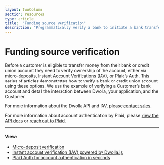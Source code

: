 ```yaml
---
layout: twoColumn
section: resources
type: article
title:  "Funding source verification"
description: "Programmatically verify a bank to initiate a bank transfer."
---
```


# Funding source verification

Before a customer is eligible to transfer money from their bank or credit union account they need to verify ownership of the account, either via micro-deposits, Instant Account Verifications (IAV), or Plaid’s Auth. This series of articles demonstrates how to verify a bank or credit union account using these options. We use the example of verifying a Customer’s bank account and detail the interaction between Dwolla, your application, and the Customer.

For more information about the Dwolla API and IAV, please [contact sales](https://www.dwolla.com/contact). 

For more information about account authentication by Plaid, please [view the API docs](https://developers.dwolla.com/resources/dwolla-plaid-integration.html) or [reach out to Plaid](https://plaid.com/contact/).

* * *

#### View:

* [Micro-deposit verification](/resources/funding-source-verification/micro-deposit-verification.html)
* [Instant account verification (IAV) powered by Dwolla.js](/resources/funding-source-verification/instant-account-verification.html)
* [Plaid Auth for account authentication in seconds](/resources/dwolla-plaid-integration.html)